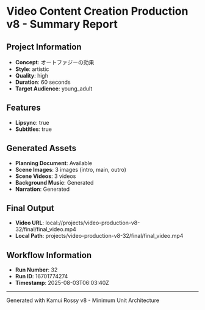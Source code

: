 # Video Content Creation Production v8 - Summary Report

## Project Information
- **Concept**: オートファジーの効果
- **Style**: artistic
- **Quality**: high
- **Duration**: 60 seconds
- **Target Audience**: young_adult

## Features
- **Lipsync**: true
- **Subtitles**: true

## Generated Assets
- **Planning Document**: Available
- **Scene Images**: 3 images (intro, main, outro)
- **Scene Videos**: 3 videos
- **Background Music**: Generated
- **Narration**: Generated

## Final Output
- **Video URL**: local://projects/video-production-v8-32/final/final_video.mp4
- **Local Path**: projects/video-production-v8-32/final/final_video.mp4

## Workflow Information
- **Run Number**: 32
- **Run ID**: 16701774274
- **Timestamp**: 2025-08-03T06:03:40Z

---
Generated with Kamui Rossy v8 - Minimum Unit Architecture
